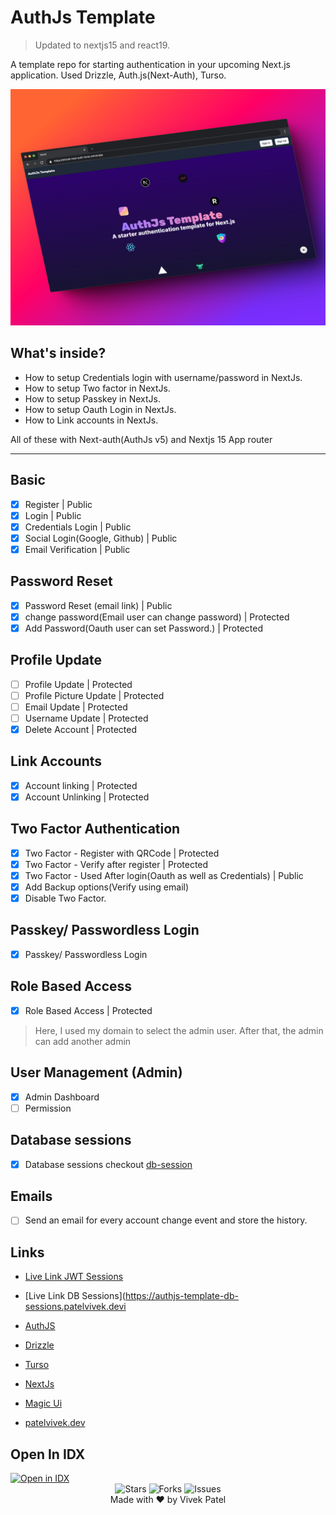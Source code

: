 # AuthJs Template

> Updated to nextjs15 and react19.

A template repo for starting authentication in your upcoming Next.js application. Used Drizzle, Auth.js(Next-Auth), Turso.

![Image](./public/authjs-template.png)

## What's inside?

- How to setup Credentials login with username/password in NextJs.
- How to setup Two factor in NextJs.
- How to setup Passkey in NextJs.
- How to setup Oauth Login in NextJs.
- How to Link accounts in NextJs.

All of these with Next-auth(AuthJs v5) and Nextjs 15 App router

---

## Basic

- [x] Register | Public
- [x] Login | Public
- [x] Credentials Login | Public
- [x] Social Login(Google, Github) | Public
- [x] Email Verification | Public

## Password Reset

- [x] Password Reset (email link) | Public
- [x] change password(Email user can change password) | Protected
- [x] Add Password(Oauth user can set Password.) | Protected

## Profile Update

- [ ] Profile Update | Protected
- [ ] Profile Picture Update | Protected
- [ ] Email Update | Protected
- [ ] Username Update | Protected
- [x] Delete Account | Protected

## Link Accounts

- [x] Account linking | Protected
- [x] Account Unlinking | Protected

## Two Factor Authentication

- [x] Two Factor - Register with QRCode | Protected
- [x] Two Factor - Verify after register | Protected
- [x] Two Factor - Used After login(Oauth as well as Credentials) | Public
- [x] Add Backup options(Verify using email)
- [x] Disable Two Factor.

## Passkey/ Passwordless Login

- [x] Passkey/ Passwordless Login

## Role Based Access

- [x] Role Based Access | Protected

> Here, I used my domain to select the admin user. After that, the admin can add another admin

## User Management (Admin)

- [x] Admin Dashboard
- [ ] Permission

## Database sessions

- [x] Database sessions checkout [db-session](https://github.com/patelvivekdev/drizzle-next-auth-turso/tree/db-session)

## Emails

- [ ] Send an email for every account change event and store the history.

## Links

- [Live Link JWT Sessions](https://authjs-template.patelvivek.dev)
- [Live Link DB Sessions](https://authjs-template-db-sessions.patelvivek.devi

- [AuthJS](https://authjs.dev)
- [Drizzle](https://drizzle.team)
- [Turso](https://turso.dev)
- [NextJs](https://nextjs.org)
- [Magic Ui](https://magicui.design)
- [patelvivek.dev](https://patelvivek.dev/projects/authjs-template-for-nextjs-developers)

## Open In IDX

<a href="https://idx.google.com/import?url=https://github.com/patelvivekdev/drizzle-next-auth-turso">
  <img height="32" alt="Open in IDX" src="https://cdn.idx.dev/btn/open_dark_32@2x.png">
</a>

<div align="center">
  <div align="center">
    <img src="https://img.shields.io/github/stars/patelvivekdev/drizzle-next-auth-turso?style=for-the-badge" alt="Stars" />
    <img src="https://img.shields.io/github/forks/patelvivekdev/drizzle-next-auth-turso?style=for-the-badge" alt="Forks" />
    <img src="https://img.shields.io/github/issues/patelvivekdev/drizzle-next-auth-turso?style=for-the-badge" alt="Issues" />
  </div>
    Made with ❤️ by Vivek Patel
</div>
